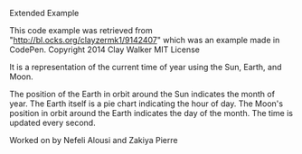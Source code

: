 Extended Example

This code example was retrieved from "http://bl.ocks.org/clayzermk1/9142407" which was an example made in CodePen.
Copyright 2014 Clay Walker 
MIT License

It is a representation of the current time of year using the Sun, Earth, and Moon.

The position of the Earth in orbit around the Sun indicates the month of year. The Earth itself is a pie chart indicating the hour of day. The Moon's position in orbit around the Earth indicates the day of the month. The time is updated every second.

Worked on by Nefeli Alousi and Zakiya Pierre